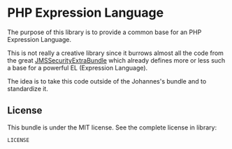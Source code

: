 PHP Expression Language
=======================

The purpose of this library is to provide a common base for an PHP Expression Language.

This is not really a creative library since it burrows almost all the code from the great
[JMSSecurityExtraBundle](http://jmsyst.com/bundles/JMSSecurityExtraBundle "") which already defines
more or less such a base for a powerful EL (Expression Language).

The idea is to take this code outside of the Johannes's bundle and to standardize it.

License
-------

This bundle is under the MIT license. See the complete license in library:

    LICENSE
